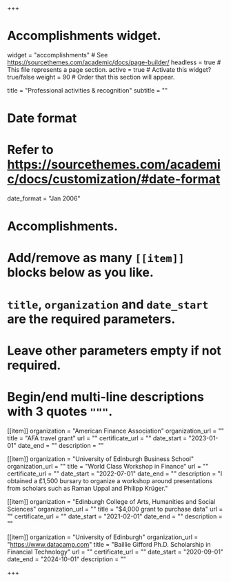 +++
# Accomplishments widget.
widget = "accomplishments"  # See https://sourcethemes.com/academic/docs/page-builder/
headless = true  # This file represents a page section.
active = true  # Activate this widget? true/false
weight = 90  # Order that this section will appear.

title = "Professional activities & recognition"
subtitle = ""

# Date format
#   Refer to https://sourcethemes.com/academic/docs/customization/#date-format
date_format = "Jan 2006"

# Accomplishments.
#   Add/remove as many `[[item]]` blocks below as you like.
#   `title`, `organization` and `date_start` are the required parameters.
#   Leave other parameters empty if not required.
#   Begin/end multi-line descriptions with 3 quotes `"""`.

[[item]]
  organization = "American Finance Association"
  organization_url = ""
  title = "AFA travel grant"
  url = ""
  certificate_url = ""
  date_start = "2023-01-01"
  date_end = ""
  description = ""

[[item]]
  organization = "University of Edinburgh Business School"
  organization_url = ""
  title = "World Class Workshop in Finance"
  url = ""
  certificate_url = ""
  date_start = "2022-07-01"
  date_end = ""
  description = "I obtained a  £1,500 bursary to organize a workshop around presentations from scholars such as Raman Uppal and Philipp Krüger."

[[item]]
  organization = "Edinburgh College of Arts, Humanities and Social Sciences"
  organization_url = ""
  title = "$4,000 grant to purchase data"
  url = ""
  certificate_url = ""
  date_start = "2021-02-01"
  date_end = ""
  description = ""
  
[[item]]
  organization = "University of Edinburgh"
  organization_url = "https://www.datacamp.com"
  title = "Baillie Gifford Ph.D. Scholarship in Financial Technology"
  url = ""
  certificate_url = ""
  date_start = "2020-09-01"
  date_end = "2024-10-01"
  description = ""

+++
